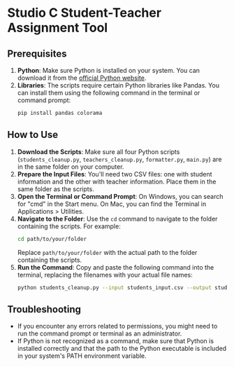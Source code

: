 # Studio C Student-Teacher Assignment Tool

## Prerequisites
1. **Python**: Make sure Python is installed on your system. You can download it from the [official Python website](https://www.python.org/downloads/).
2. **Libraries**: The scripts require certain Python libraries like Pandas. You can install them using the following command in the terminal or command prompt:
   ```bash
   pip install pandas colorama
   ```

## How to Use
1. **Download the Scripts**: Make sure all four Python scripts (`students_cleanup.py`, `teachers_cleanup.py`, `formatter.py`, `main.py`) are in the same folder on your computer.
2. **Prepare the Input Files**: You'll need two CSV files: one with student information and the other with teacher information. Place them in the same folder as the scripts.
3. **Open the Terminal or Command Prompt**: On Windows, you can search for "cmd" in the Start menu. On Mac, you can find the Terminal in Applications > Utilities.
4. **Navigate to the Folder**: Use the `cd` command to navigate to the folder containing the scripts. For example:
   ```bash
   cd path/to/your/folder
   ```
   Replace `path/to/your/folder` with the actual path to the folder containing the scripts.
5. **Run the Command**: Copy and paste the following command into the terminal, replacing the filenames with your actual file names:
   ```bash
   python students_cleanup.py --input students_input.csv --output students.csv && python teachers_cleanup.py --input teachers_input.csv --output teachers.csv && python main.py --students students.csv --teachers teachers.csv
   ```

## Troubleshooting
- If you encounter any errors related to permissions, you might need to run the command prompt or terminal as an administrator.
- If Python is not recognized as a command, make sure that Python is installed correctly and that the path to the Python executable is included in your system's PATH environment variable.
